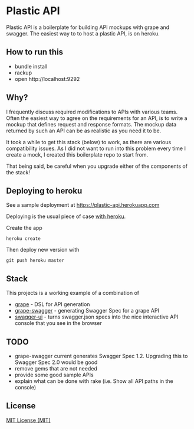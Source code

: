 # Plastic API

Plastic API is a boilerplate for building API mockups with grape and swagger.
The easiest way to to host a plastic API, is on heroku.

## How to run this

* bundle install
* rackup
* open http://localhost:9292

## Why?

I frequently discuss required modifications to APIs with various teams.
Often the easiest way to agree on the requirements for an API, is to write a mockup that defines request
and response formats. The mockup data returned by such an API can be as realistic as you need it to be.

It took a while to get this stack (below) to work, as there are various compatibility issues.
As I did not want to run into this problem every time I create a mock, I created this boilerplate repo to start from.

That being said, be careful when you upgrade either of the components of the stack!

## Deploying to heroku

See a sample deployment at https://plastic-api.herokuapp.com

Deploying is the usual piece of case [with heroku](https://devcenter.heroku.com/articles/git).

Create the app

    heroku create

Then deploy new version with

    git push heroku master

## Stack

This projects is a working example of a combination of
- [grape](https://github.com/ruby-grape/grape) - DSL for API generation
- [grape-swagger](https://github.com/ruby-grape/grape-swagger) - generating Swagger Spec for a grape API
- [swagger-ui](https://github.com/swagger-api/swagger-ui) - turns swagger.json specs into the nice interactive API console that you see in the browser

## TODO

- grape-swagger current generates Swagger Spec 1.2. Upgrading this to Swagger Spec 2.0 would be good
- remove gems that are not needed
- provide some good sample APIs
- explain what can be done with rake (i.e. Show all API paths in the console)

## License

[MIT License (MIT)](http://spier.mit-license.org/)
